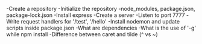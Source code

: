 -Create a repository
-Initialize the repository
-node_modules, package.json, package-lock.json
-Install express
-Create a server
-Listen to port 7777
-Write request handlers for '/test', '/hello'
-Install nodemon and update scripts inside package.json
-What are dependencies
-What is the use of '-g' while npm install
-Difference between caret and tilde (^ vs ~)